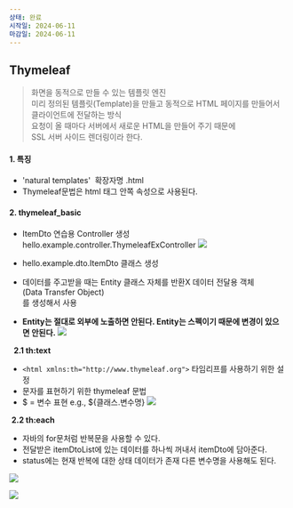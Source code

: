 ```yaml
---
상태: 완료
시작일: 2024-06-11
마감일: 2024-06-11
---
```

  ## **Thymeleaf**

> 화면을 동적으로 만들 수 있는 템플릿 엔진  
> 미리 정의된 템플릿(Template)을 만들고 동적으로 HTML 페이지를 만들어서 클라이언트에 전달하는 방식  
> 요청이 올 때마다 서버에서 새로운 HTML을 만들어 주기 때문에  
> SSL 서버 사이드 렌더링이라 한다.  
> 

#### **1. 특징**
-   'natural templates'  확장자명 .html
-   Thymeleaf문법은 html 태그 안쪽 속성으로 사용된다.

#### **2\. thymeleaf\_basic**

-   ItemDto 연습용 Controller 생성 hello.example.controller.ThymeleafExController
![](https://i.imgur.com/HDobotc.png)

-   hello.example.dto.ItemDto 클래스 생성
-   데이터를 주고받을 때는 Entity 클래스 자체를 반환X 데이터 전달용 객체(Data Transfer Object)  
    를 생성해서 사용
-   **Entity는 절대로 외부에 노출하면 안된다. Entity는 스펙이기 때문에 변경이 있으면 안된다.**
![](https://i.imgur.com/JNaF2m2.png)

  **2.1 th:text**
- `<html xmlns:th="http://www.thymeleaf.org">` 타임리프를 사용하기 위한 설정
- 문자를 표현하기 위한 thymeleaf 문법
-   $ = 변수 표현 e.g., ${클래스.변수명}
![](https://i.imgur.com/BaP7uSA.png)

 **2.2 th:each**
- 자바의 for문처럼 반복문을 사용할 수 있다.
- 전달받은 itemDtoList에 있는 데이터를 하나씩 꺼내서 itemDto에 담아준다.
- status에는 현재 반복에 대한 상태 데이터가 존재 다른 변수명을 사용해도 된다.

![](https://blog.kakaocdn.net/dn/ckGLdO/btrRA96qFuS/w88VwKigG5wIW10dCbjOV0/img.png)

![](https://i.imgur.com/rYMXFXW.png)

